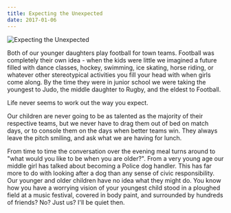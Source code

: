 ```yaml
---
title: Expecting the Unexpected
date: 2017-01-06
---
```


![Expecting the Unexpected](https://source.unsplash.com/ZYYS1kapOm8/1600x900)

Both of our younger daughters play football for town teams. Football was completely their own idea - when the kids were little we imagined a future filled with dance classes, hockey, swimming, ice skating, horse riding, or whatever other stereotypical activities you fill your head with when girls come along. By the time they were in junior school we were taking the youngest to Judo, the middle daughter to Rugby, and the eldest to Football.

Life never seems to work out the way you expect.

Our children are never going to be as talented as the majority of their respective teams, but we never have to drag them out of bed on match days, or to console them on the days when better teams win. They always leave the pitch smiling, and ask what we are having for lunch.

From time to time the conversation over the evening meal turns around to "what would you like to be when you are older?". From a very young age our middle girl has talked about becoming a Police dog handler. This has far more to do with looking after a dog than any sense of civic responsibility. Our younger and older children have no idea what they might do. You know how you have a worrying vision of your youngest child stood in a ploughed field at a music festival, covered in body paint, and surrounded by hundreds of friends? No? Just us? I'll be quiet then.